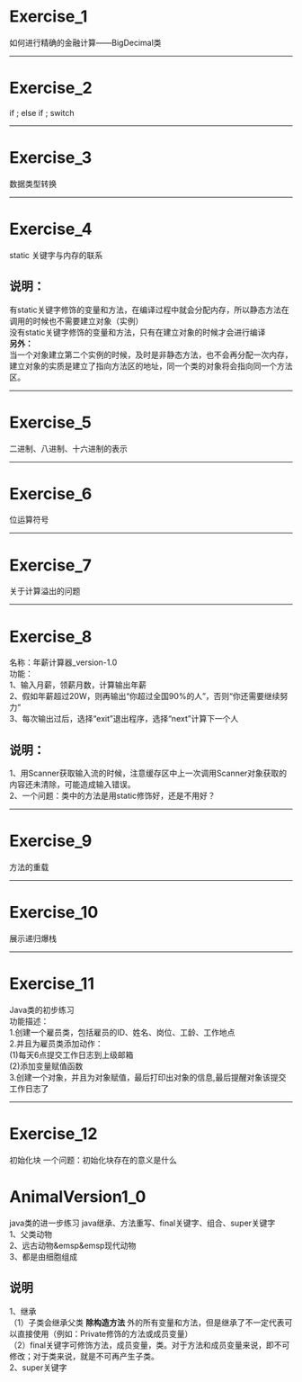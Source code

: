 # Exercise_1  
如何进行精确的金融计算——BigDecimal类
**************************************************************************
# Exercise_2
if ; else if ; switch
**************************************************************************
# Exercise_3
数据类型转换
**************************************************************************
# Exercise_4
static 关键字与内存的联系
## 说明：
有static关键字修饰的变量和方法，在编译过程中就会分配内存，所以静态方法在调用的时候也不需要建立对象（实例）  
没有static关键字修饰的变量和方法，只有在建立对象的时候才会进行编译  
**另外：**  
当一个对象建立第二个实例的时候，及时是非静态方法，也不会再分配一次内存，建立对象的实质是建立了指向方法区的地址，同一个类的对象将会指向同一个方法区。
**************************************************************************
# Exercise_5
二进制、八进制、十六进制的表示
**************************************************************************
# Exercise_6
位运算符号
**************************************************************************
# Exercise_7
关于计算溢出的问题
**************************************************************************
# Exercise_8
名称：年薪计算器_version-1.0  
功能：  
1、输入月薪，领薪月数，计算输出年薪  
2、假如年薪超过20W，则再输出“你超过全国90%的人”，否则“你还需要继续努力”  
3、每次输出过后，选择“exit”退出程序，选择“next”计算下一个人  
## 说明：
1、用Scanner获取输入流的时候，注意缓存区中上一次调用Scanner对象获取的内容还未清除，可能造成输入错误。  
2、一个问题：类中的方法是用static修饰好，还是不用好？
***************************************************************************
# Exercise_9
方法的重载
***************************************************************************
# Exercise_10
展示递归爆栈
***************************************************************************
# Exercise_11
Java类的初步练习  
功能描述：  
1.创建一个雇员类，包括雇员的ID、姓名、岗位、工龄、工作地点  
2.并且为雇员类添加动作：  
(1)每天6点提交工作日志到上级邮箱  
(2)添加变量赋值函数  
3.创建一个对象，并且为对象赋值，最后打印出对象的信息,最后提醒对象该提交工作日志了  
***************************************************************************
# Exercise_12
初始化块
一个问题：初始化块存在的意义是什么
# AnimalVersion1_0
java类的进一步练习
java继承、方法重写、final关键字、组合、super关键字  
1、父类动物  
2、远古动物&emsp&emsp现代动物  
3、都是由细胞组成  
## 说明
1、继承  
（1）子类会继承父类 **除构造方法** 外的所有变量和方法，但是继承了不一定代表可以直接使用（例如：Private修饰的方法或成员变量）  
（2）final关键字可修饰方法，成员变量，类。对于方法和成员变量来说，即不可修改；对于类来说，就是不可再产生子类。  
2、super关键字
